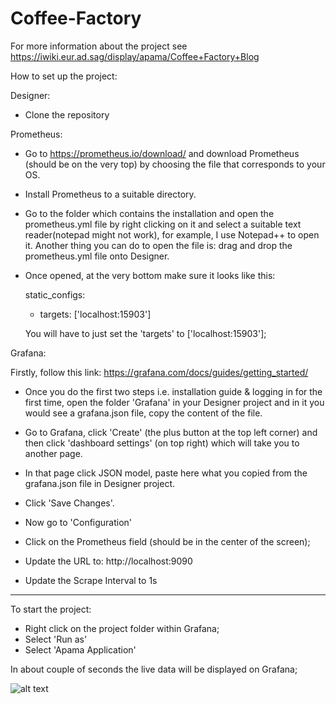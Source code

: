 # Coffee-Factory

For more information about the project see https://iwiki.eur.ad.sag/display/apama/Coffee+Factory+Blog



How to set up the project:



Designer: 

- Clone the repository



Prometheus:

- Go to https://prometheus.io/download/ and download Prometheus (should be on the very top) by choosing the file that corresponds to your OS.
- Install Prometheus to a suitable directory.
- Go to the folder which contains the installation and open the prometheus.yml file by right clicking on it and select a suitable text reader(notepad might not work), for example, I use Notepad++ to open it. Another thing you can do to open the file is: drag and drop the prometheus.yml file onto Designer.
- Once opened, at the very bottom make sure it looks like this:

    static_configs:
    - targets: ['localhost:15903']

  You will have to just set the 'targets' to ['localhost:15903'];



 
Grafana:

Firstly, follow this link: https://grafana.com/docs/guides/getting_started/
- Once you do the first two steps i.e. installation guide & logging in for the first time,
open the folder 'Grafana' in your Designer project and in it you would see a grafana.json file, copy the content of the file.
- Go to Grafana, click 'Create' (the plus button at the top left corner) and then click 'dashboard settings' (on top right) which will take you to another page.
- In that page click JSON model, paste here what you copied from the grafana.json file in Designer project.
- Click 'Save Changes'.

- Now go to 'Configuration'
- Click on the Prometheus field (should be in the center of the screen);
- Update the URL to: http://localhost:9090
- Update the Scrape Interval to 1s


-   -   -   -   -   -   -   -   -   -   -   -   -   -   -   -   -   -   -   -   -   -   -   -   -


To start the project:
- Right click on the project folder within Grafana;
- Select 'Run as'
- Select 'Apama Application'

In about couple of seconds the live data will be displayed on Grafana;

![alt text](https://github.com/POBnH4/Coffee-Factory/blob/master/BlogFinal.png)




